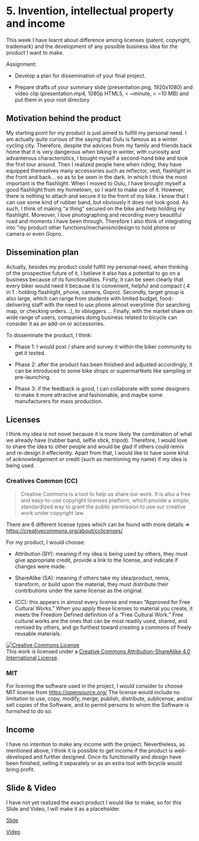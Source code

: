 # 5. Invention, intellectual property and income

This week I have learnt about difference among licenses (patent, copyright, trademark) and the development of any possible business idea for the product I want to make.

Assignment:

- Develop a plan for dissemination of your final project.

- Prepare drafts of your summary slide (presentation.png, 1920x1080) and video clip (presentation.mp4, 1080p HTML5, < ~minute, < ~10 MB) and put them in your root directory

## Motivation behind the product

My starting point for my product is just aimed to fulfill my personal need. 
I am actually quite curious of the saying that Oulu is famous as a winter cycling city. 
Therefore, despite the advices from my family and friends back home that it is very dangerous when biking in winter, with curiosity and advanterous characteristics, I bought myself a second-hand bike and took the first tour around. 
Then I realized people here when riding, they have equipped themselves many accessories such as reflector, vest, flashlight in the front and back… so as to be seen in the dark. 
In which I think the most important is the flashlight. 
When I moved to Oulu, I have brought myself a good flashlight from my hometown, so I want to make use of it. 
However, there is nothing to attach and secure it to the front of my bike. 
I know that I can use some kind of rubber band, but obviously it does not look good. 
As such, I think of making "a thing" secured on the bike and help holding my flashlight. 
Moreover, I love photographing and recording every beautiful road and moments I have been through. 
Therefore I also think of integrating into "my product other functions/mechanism/design to hold phone or camera or even Gopro. 

## Dissemination plan

Actually, besides my product could fulfill my personal need, when thinking of the prospective future of it, I believe it also has a potential to go on a business because of its functionalities. 
Firstly, it can be seen clearly that every biker would need it because it is convenient, helpful and compact ( 4 in 1 : holding flashlight, phone, camera, Gopro). 
Secondly, target group is also large, which can range from students with limited budget, food-delivering staff with the need to use phone almost everytime (for searching map, or checking orders…), to vbloggers … 
Finally, with the market share on wide range of users, companies doing business related to bicycle can consider it as an add-on or accessories.

To disseminate the product, I think:

- Phase 1: I would post / share and survey it within the biker community to get it tested. 

- Phase 2: after the product has been finished and adjusted accordingly, it can be introduced to some bike shops or supermartkets like sampling or pre-launching. 

- Phase 3: if the feedback is good, I can collaborate with some designers to make it more attractive and fashionable, and maybe some manufacturers for mass production.

## Licenses

I think my idea is not novel because it is more likely the combination of what we already have (rubber band, selfie stick, tripod). 
Therefore, I would love to share the idea to other people and would be glad if others could remix and re-design it effeciently.
Apart from that, I would like to have some kind of acknowledgement or credit (such as mentioning my name) if my idea is being used.


### Creatives Common (CC)

>Creative Commons is a tool to help us share our work. 
>It is also a free and easy-to-use copyright licenses platform, which provide a simple, standardized way to grant the public permission to use our creative work under copyright law.

There are 6 different license types which can be found with more details => <https://creativecommons.org/about/cclicenses/>

For my product, I would choose:

- Attribution (BY): meaning if my idea is being used by others, they must give appropriate credit, provide a link to the license, and indicate if changes were made. 

- ShareAlike (SA): meaning if others take my idea/product, remix, transform, or build upon the material, they must distribute their contributions under the same license as the original.

- (CC): this appears in almost every license and mean “Approved for Free Cultural Works.” When you apply these licenses to material you create, it meets the Freedom Defined definition of a “Free Cultural Work.” Free cultural works are the ones that can be most readily used, shared, and remixed by others, and go furthest toward creating a commons of freely reusable materials.

<a rel="license" href="http://creativecommons.org/licenses/by-sa/4.0/"><img alt="Creative Commons License" style="border-width:0" src="https://i.creativecommons.org/l/by-sa/4.0/88x31.png" /></a><br />This work is licensed under a <a rel="license" href="http://creativecommons.org/licenses/by-sa/4.0/">Creative Commons Attribution-ShareAlike 4.0 International License</a>.

### MIT

For licening the software used in the project, I would consider to choose MIT license from <https://opensource.org/>
The license would include no limitation to use, copy, modify, merge, publish, distribute, sublicense, and/or sell copies of the Software, and to permit persons to whom the Software is furnished to do so.

## Income

I have no intention to make any income with the project. 
Nevertheless, as mentioned above, I think it is possible to get income if the product is well-developed and further designed.
Once its functionality and design have been finished, selling it separately or as an extra tool with bicycle would bring profit.

## Slide & Video

I have not yet realized the exact product I would like to make, so for this Slide and Video, I will make it as a placeholder.

[Slide](../presentation.png)

[Video](../presentation.mp4)

